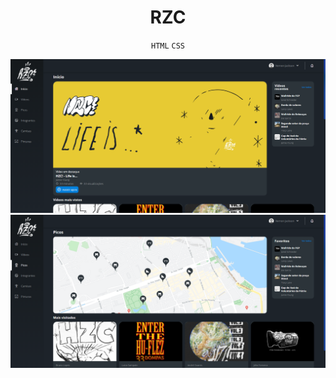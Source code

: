 <h1 align="center">RZC</h1> 

<div align="center">
  
`HTML` `CSS` 
  
</div>
  
  
<img alt="" src="./assets/img/Home.PNG" />
<img alt="" src="./assets/img/Picos.PNG" />
